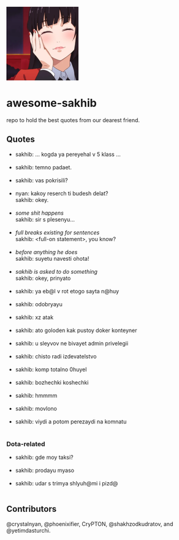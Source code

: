 <img src='./jabami.png'></img>
# awesome-sakhib
repo to hold the best quotes from our dearest friend.

## Quotes
- sakhib: ... kogda ya pereyehal v 5 klass ...<br><br>
- sakhib: temno padaet.<br><br>
- sakhib: vas pokrisili?<br><br>
- nyan: kakoy reserch ti budesh delat?<br>
  sakhib: okey.<br><br>
- *some shit happens*<br>
  sakhib: sir s plesenyu...<br><br>
- *full breaks existing for sentences*<br>
  sakhib: \<full-on statement\>, you know?*<br>*<br>
- *before anything he does*<br>
  sakhib: suyetu navesti ohota!*<br>*<br>
- *sakhib is asked to do something*<br>
  sakhib: okey, prinyato<br><br>
- sakhib: ya eb@l v rot etogo sayta n@huy<br><br>
- sakhib: odobryayu<br><br>
- sakhib: xz atak<br><br>
- sakhib: ato goloden kak pustoy doker konteyner<br><br>
- sakhib: u sleyvov ne bivayet admin privelegii<br><br>
- sakhib: chisto radi izdevatelstvo<br><br>
- sakhib: komp totalno 0huyel<br><br>
- sakhib: bozhechki koshechki<br><br>
- sakhib: hmmmm<br><br>
- sakhib: movlono<br><br>
- sakhib: viydi a potom perezaydi na komnatu<br><br>

### Dota-related
- sakhib: gde moy taksi?<br><br>
- sakhib: prodayu myaso<br><br>
- sakhib: udar s trimya shlyuh@mi i pizd@<br><br>

## Contributors
@crystalnyan, @phoenixifier, CryPTON, @shakhzodkudratov, and @yetimdasturchi.
